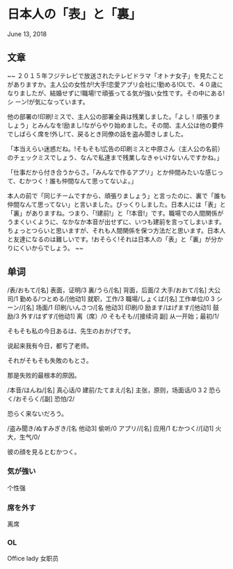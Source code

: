 # 日本人の「表」と「裏」
June 13, 2018

## 文章
~~
２０１５年フジテレビで放送されたテレビドラマ「オトナ女子」を見たことがありますか。主人公の女性が!大手!恋愛アプリ会社に!勤める!OLで、４０歳になりましたが、結婚せずに!職場!で頑張ってる気が強い女性です。その中にある!シ ーン!が気になっています。 

他の部署の!印刷!ミスで、主人公の部署全員は残業しました。「よし！頑張りましょう」とみんなを!励まし!ながらやり始めました。その間、主人公は他の要件でしばらく席を!外し!て、戻るとき同僚の話を盗み聞きしました。 

「本当えらい迷惑だね。!そもそも!広告の印刷ミスと中原さん（主人公の名前）のチェックミスでしょう、なんで私達まで残業しなきゃいけないんですかね。」 

「仕事だから付き合うからさ。「みんなで作るアプリ」とか仲間みたいな感じって、むかつく！誰も仲間なんて思ってないよ。」 

本人の前で「同じチームですから、頑張りましょう」と言ったのに、裏で「誰も仲間なんて思ってない」と言いました。びっくりしました。日本人には「表」と「裏」がありますね。つまり、「!建前!」と「!本音!」です。職場での人間関係がうまくいくように、なかなか本音が出せずに、いつも建前を言ってしまいます。ちょっとつらいと思いますが、それも人間関係を保つ方法だと思います。日本人と友達になるのは難しいです。!おそらく!それは日本人の「表」と「裏」が分かりにくいからでしょう。 
~~

## 单词
/表/おもて/[名] 表面，证明/3
裏/うら/[名] 背面，后面/2
大手/おおて/[名] 大公司/1
勤める/つとめる/[他动1] 就职，工作/3
職場/しょくば/[名] 工作单位/0 3
シーン//[名] 场面/1
印刷/いんさつ/[名 他动3] 印刷/0
励ます/はげます/[他动1] 鼓励/3
外す/はずす/[他动1] 离（席）/0
そもそも//[接续词 副] 从一开始；最初/1/

そもそも私の今日あるは、先生のおかげです。 

说起来我有今日，都亏了老师。

それがそもそも失敗のもとさ。 

那是失败的最根本的原因。

/本音/ほんね/[名] 真心话/0
建前/たてまえ/[名] 主张，原则，场面话/0 3 2
恐らく/おそらく/[副] 恐怕/2/

恐らく来ないだろう。

/盗み聞き/ぬすみぎき/[名 他动3] 偷听/0
アプリ//[名] 应用/1
むかつく//[动1] 火大，生气/0/

彼の顔を見るとむかつく。

### 気が強い
个性强

### 席を外す
离席

### OL
Office lady  女职员